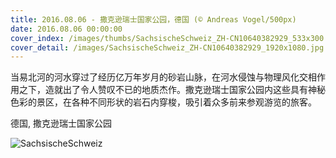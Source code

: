 ```yaml
---
title: 2016.08.06 - 撒克逊瑞士国家公园，德国 (© Andreas Vogel/500px)
date: 2016.08.06 00:00:00
cover_index: /images/thumbs/SachsischeSchweiz_ZH-CN10640382929_533x300.jpg
cover_detail: /images/SachsischeSchweiz_ZH-CN10640382929_1920x1080.jpg
---
```


当易北河的河水穿过了经历亿万年岁月的砂岩山脉，在河水侵蚀与物理风化交相作用之下，造就出了令人赞叹不已的地质杰作。撒克逊瑞士国家公园内这些具有神秘色彩的景区，在各种不同形状的岩石内穿梭，吸引着众多前来参观游览的旅客。

德国, 撒克逊瑞士国家公园

![SachsischeSchweiz](/images/SachsischeSchweiz_ZH-CN10640382929_1920x1080.jpg)
